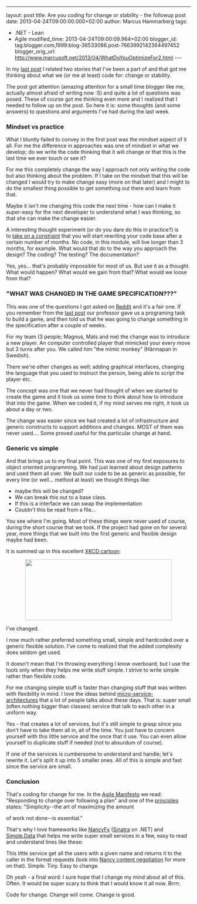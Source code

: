 ---
layout: post
title: Are you coding for change or stability - the
followup post
date: 2013-04-24T09:00:00.000+02:00
author: Marcus Hammarberg
tags:
  - .NET - Lean
  - Agile
modified_time: 2013-04-24T09:00:09.964+02:00
blogger_id: tag:blogger.com,1999:blog-36533086.post-7663992142364497452
blogger_orig_url: http://www.marcusoft.net/2013/04/WhatDoYouOptimizeFor2.html ---

<div dir="ltr" style="text-align: left;" trbidi="on">

In my [last
post](http://www.marcusoft.net/2013/04/WhatDoYouOptimizeFor.html) I
related two stories that I've been a part of and that got me thinking
about what we (or me at least) code for: change or stability.

The post got attention (amazing attention for a small time blogger like
me, actually almost afraid of writing now :S) and quite a lot of
questions was posed. These of course got me thinking even more and I
realized that I needed to follow up on the post. So here it is: some
thoughts (and some answers) to questions and arguments I've had during
the last week.
### Mindset vs practice

<div>

What I bluntly failed to convey in the first post was the mindset aspect
of it all. For me the difference in approaches was one of mindset in
what we develop; do we write the code thinking that it will change or
that this is the last time we ever touch or see it?

</div>

<div>
</div>

<div>

For me this completely change the way I approach not only writing the
code but also thinking about the problem. If I take on the mindset that
this will be changed I would try to make change easy (more on that
later) and I might to do the smallest thing possible to get something
out there and learn from that. 

</div>

<div>
</div>

<div>

Maybe it isn't me changing this code the next time - how can I make it
super-easy for the next developer to understand what I was thinking, so
that she can make the change easier. 

</div>

<div>
</div>

<div>

A interesting thought experiment (or do you dare do this in practice?)
is to [take on a
constraint](http://www.marcusoft.net/2013/01/on-constraints.html) that
you will start rewriting your code base after a certain number of
months. No code, in this module, will live longer than 3 months, for
example. What would that do to the way you approach the design? The
coding? The testing? The documentation?

</div>

<div>
</div>

<div>

Yes, yes... that's probably impossible for most of us. But use it as a
thought. What would happen? What would we gain from that? What would we
loose from that? 

</div>

### "WHAT WAS CHANGED IN THE GAME SPECIFICATION???"

<div>

This was one of the questions I got asked on
[Reddit](http://www.reddit.com/r/programming/comments/1cocmn/are_you_coding_for_change_or_for_stability/) and
it's a fair one. If you remember from the [last
post](http://www.marcusoft.net/2013/04/WhatDoYouOptimizeFor.html) our
professor gave us a programing task to build a game, and then told us
that he was going to change something in the specification after a
couple of weeks. 

</div>

<div>
</div>

<div>

For my team (3 people; Magnus, Mats and me) the change was to introduce
a new player. An computer controlled player that mimicked your every
move but 3 turns after you. We called him "the mimic monkey" (Härmapan
in Swedish).  

</div>

<div>
</div>

<div>

There we're other changes as well; adding graphical interfaces, changing
the language that you used to instruct the person, being able to script
the player etc. 

</div>

<div>
</div>

<div>

The concept was one that we never had thought of when we started to
create the game and it took us some time to think about how to introduce
that into the game. When we coded it, if my mind serves me right, it
took us about a day or two.  

</div>

<div>
</div>

<div>

The change was easier since we had created a lot of infrastructure and
generic constructs to support additions and changes. MOST of them was
never used.... Some proved useful for the particular change at hand. 

</div>

<div>

### Generic vs simple

</div>

<div>

And that brings us to my final point. This was one of my first exposures
to object oriented programming. We had just learned about design
patterns and used them all over. We built our code to be as generic as
possible, for every line (or well... method at least) we thought things
like:

</div>

<div>

-   maybe this will be changed? 
-   We can break this out to a base class. 
-   If this is a interface we can swap the implementation
-   Couldn't this be read from a file...

<div>

You see where I'm going. Most of these things were never used of course,
during the short course that we took. If the project had gone on for
several year, more things that we built into the first generic and
flexible design maybe had been. 

</div>

</div>

<div>
</div>

<div>

It is summed up in this excellent [XKCD
cartoon](http://imgs.xkcd.com/comics/the_general_problem.png):

</div>

<div class="separator" style="clear: both; text-align: center;">

<a href="http://imgs.xkcd.com/comics/the_general_problem.png"
data-imageanchor="1" style="margin-left: 1em; margin-right: 1em;"><img
src="http://imgs.xkcd.com/comics/the_general_problem.png"
data-border="0" width="400" height="166" /></a>

</div>

<div>
</div>

<div style="text-align: left;">

I've changed. 

</div>

<div>

I now much rather preferred something small, simple and hardcoded over a
generic flexible solution. I've come to realized that the added
complexity does seldom get used. 

</div>

<div>
</div>

<div>

It doesn't mean that I'm throwing everything I know overboard, but I use
the tools only when they helps me write stuff simple. I strive to write
simple rather than flexible code. 

</div>

<div>
</div>

<div>

For me changing simple stuff is faster than changing stuff that was
written with flexibility in mind. I love the ideas behind
[micro-service-architectures](https://www.google.se/url?sa=t&rct=j&q=&esrc=s&source=web&cd=6&cad=rja&ved=0CFwQtwIwBQ&url=http%3A%2F%2Fvimeo.com%2F55042628&ei=-0l2UYysFsj24QT2gIGwCQ&usg=AFQjCNG_gTkI29ZCVc-DgnHYqwNvwyOEpg&sig2=zS8h0yQDvmvwaTK9Ec2NXg&bvm=bv.45512109,d.bGE) that
a lot of people talks about these days. That is: super small (often
nothing bigger than classes) service that talk to each other in a
uniform way.

</div>

<div>
</div>

<div>

Yes - that creates a lot of services, but it's still simple to grasp
since you don't have to take them all in, all of the time. You just have
to concern yourself with this little service and the once that it use.
You can even allow yourself to duplicate stuff if needed (not to
absurdum of course).

</div>

<div>
</div>

<div>

If one of the services is cumbersome to understand and handle; let's
rewrite it. Let's split it up into 5 smaller ones. All of this is simple
and fast since the service are small. 

</div>

<div>

### Conclusion

</div>

<div>

That's coding for change for me. In the [Agile
Manifesto](http://agilemanifesto.org/) we read: "Responding to change
over following a plan" and one of the
[principles](http://agilemanifesto.org/principles.html) states:
"Simplicity--the art of maximizing the amount 

</div>

<div>

of work not done--is essential."

</div>

<div>
</div>

<div>

That's why I love frameworks like
[NancyFx](http://www.nancyfx.org/) ([Sinatra](http://www.sinatrarb.com/)
on .NET) and
[Simple.Data](https://github.com/markrendle/Simple.Data) that helps me
write super small services in a few, easy to read and understand lines
like these:




This little service get all the users with a given name and returns it
to the caller in the format requests (look into [Nancy content
negotiation](https://github.com/NancyFx/Nancy/wiki/Content-Negotiation)
for more on that). Simple. Tiny. Easy to change.

Oh yeah - a final word: I sure hope that I change my mind about all of
this. Often. It would be super scary to think that I would know it all
now. Brrrr.

Code for change. Change will come. Change is good. 

</div>

</div>
